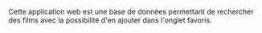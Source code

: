 Cette application web est une base de données permettant de rechercher des films avec la possibilité d'en ajouter dans l'onglet favoris.